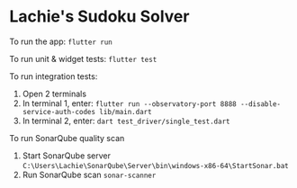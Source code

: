 # Lachie's Sudoku Solver

To run the app:
`flutter run`

To run unit & widget tests:
`flutter test`

To run integration tests:

1.  Open 2 terminals
2.  In terminal 1, enter:
    `flutter run --observatory-port 8888 --disable-service-auth-codes lib/main.dart`
3.  In terminal 2, enter:
    `dart test_driver/single_test.dart`

To run SonarQube quality scan

1. Start SonarQube server
   `C:\Users\Lachie\SonarQube\Server\bin\windows-x86-64\StartSonar.bat`
2. Run SonarQube scan
   `sonar-scanner`
